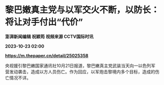 # 黎巴嫩真主党与以军交火不断，以防长：将让对手付出“代价”
**澎湃新闻编辑 祝颖筠 视频来源 CCTV国际时讯**

**2023-10-23 02:00**

**https://m.thepaper.cn/detail/25025358**

央视援引黎巴嫩国家通讯社10月21日报道，黎巴嫩真主党武装当天向一以色列军营发动袭击，造成以方人员伤亡。作为回应，以军炮击黎境内多个目标，造成的伤亡情况不详。
